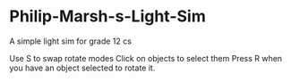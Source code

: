 # Philip-Marsh-s-Light-Sim
A simple light sim for grade 12 cs

Use S to swap rotate modes
Click on objects to select them
Press R when you have an object selected to rotate it.
